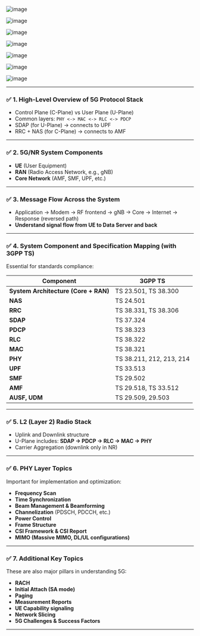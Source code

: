 ![image](https://github.com/user-attachments/assets/9d567ffc-83a7-4316-b46b-e7b446ad9a41)

![image](https://github.com/user-attachments/assets/ba8be7f3-2db4-47bf-bfa7-33d7ba2b45e4)

![image](https://github.com/user-attachments/assets/6f5410cb-afba-43a3-a262-be13433b11c9)

![image](https://github.com/user-attachments/assets/b662cb6a-745e-4cb1-a8cc-3f96ac17a62d)

![image](https://github.com/user-attachments/assets/e1302658-1452-4556-a442-943a2b581d00)

![image](https://github.com/user-attachments/assets/3270f77d-5344-4f2c-aff4-9e50ae248f3d)

![image](https://github.com/user-attachments/assets/ba81d65e-93bd-4a4e-989c-899281113f78)


---

### ✅ **1. High-Level Overview of 5G Protocol Stack**

* Control Plane (C-Plane) vs User Plane (U-Plane)
* Common layers: `PHY <-> MAC <-> RLC <-> PDCP`
* SDAP (for U-Plane) → connects to UPF
* RRC + NAS (for C-Plane) → connects to AMF

---

### ✅ **2. 5G/NR System Components**

* **UE** (User Equipment)
* **RAN** (Radio Access Network, e.g., gNB)
* **Core Network** (AMF, SMF, UPF, etc.)

---

### ✅ **3. Message Flow Across the System**

* Application → Modem → RF frontend → gNB → Core → Internet → Response (reversed path)
* **Understand signal flow from UE to Data Server and back**

---

### ✅ **4. System Component and Specification Mapping (with 3GPP TS)**

Essential for standards compliance:

| Component                            | 3GPP TS                  |
| ------------------------------------ | ------------------------ |
| **System Architecture (Core + RAN)** | TS 23.501, TS 38.300     |
| **NAS**                              | TS 24.501                |
| **RRC**                              | TS 38.331, TS 38.306     |
| **SDAP**                             | TS 37.324                |
| **PDCP**                             | TS 38.323                |
| **RLC**                              | TS 38.322                |
| **MAC**                              | TS 38.321                |
| **PHY**                              | TS 38.211, 212, 213, 214 |
| **UPF**                              | TS 33.513                |
| **SMF**                              | TS 29.502                |
| **AMF**                              | TS 29.518, TS 33.512     |
| **AUSF, UDM**                        | TS 29.509, 29.503        |

---

### ✅ **5. L2 (Layer 2) Radio Stack**

* Uplink and Downlink structure
* U-Plane includes: **SDAP → PDCP → RLC → MAC → PHY**
* Carrier Aggregation (downlink only in NR)

---

### ✅ **6. PHY Layer Topics**

Important for implementation and optimization:

* **Frequency Scan**
* **Time Synchronization**
* **Beam Management & Beamforming**
* **Channelization** (PDSCH, PDCCH, etc.)
* **Power Control**
* **Frame Structure**
* **CSI Framework & CSI Report**
* **MIMO (Massive MIMO, DL/UL configurations)**

---

### ✅ **7. Additional Key Topics**

These are also major pillars in understanding 5G:

* **RACH**
* **Initial Attach (SA mode)**
* **Paging**
* **Measurement Reports**
* **UE Capability signaling**
* **Network Slicing**
* **5G Challenges & Success Factors**

---
